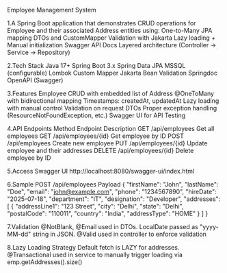 Employee Management System

1.A Spring Boot application that demonstrates CRUD operations for Employee and their associated Address entities using:
One-to-Many JPA mapping
DTOs and CustomMapper
Validation with Jakarta
Lazy loading + Manual initialization
Swagger API Docs
Layered architecture (Controller → Service → Repository)

2.Tech Stack
Java 17+
Spring Boot 3.x
Spring Data JPA
MSSQL (configurable)
Lombok
Custom Mapper
Jakarta Bean Validation
Springdoc OpenAPI (Swagger)

3.Features
Employee CRUD with embedded list of Address
@OneToMany with bidirectional mapping
Timestamps: createdAt, updatedAt
Lazy loading with manual control
Validation on request DTOs
Proper exception handling (ResourceNotFoundException, etc.)
Swagger UI for API Testing

4.API Endpoints
Method	        Endpoint	                Description
GET	         /api/employees	            Get all employees
GET	        /api/employees/{id}	        Get employee by ID
POST       /api/employees	            Create new employee
PUT	      /api/employees/{id}	        Update employee and their addresses
DELETE   /api/employees/{id}	        Delete employee by ID

5.Access Swagger UI
http://localhost:8080/swagger-ui/index.html

6.Sample POST /api/employees Payload
{
  "firstName": "John",
  "lastName": "Doe",
  "email": "john@example.com",
  "phone": "1234567890",
  "hireDate": "2025-07-18",
  "department": "IT",
  "designation": "Developer",
  "addresses": [
    {
      "addressLine1": "123 Street",
      "city": "Delhi",
      "state": "Delhi",
      "postalCode": "110011",
      "country": "India",
      "addressType": "HOME"
    }
  ]
}

7.Validation
@NotBlank, @Email used in DTOs.
LocalDate passed as "yyyy-MM-dd" string in JSON.
@Valid used in controller to enforce validation

8.Lazy Loading Strategy
Default fetch is LAZY for addresses.
@Transactional used in service to manually trigger loading via emp.getAddresses().size()
